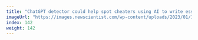 ```yaml
---
title: "ChatGPT detector could help spot cheaters using AI to write essays"
imageUrl: "https://images.newscientist.com/wp-content/uploads/2023/01/16165748/SEI_140499394.jpg?width=600"
index: 142
weight: 142
---
```

